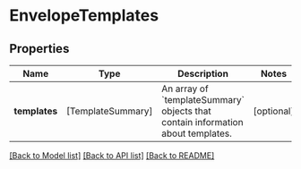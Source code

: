 # EnvelopeTemplates

## Properties
Name | Type | Description | Notes
------------ | ------------- | ------------- | -------------
**templates** | [TemplateSummary] | An array of &#x60;templateSummary&#x60; objects that contain information about templates. | [optional] 

[[Back to Model list]](../README.md#documentation-for-models) [[Back to API list]](../README.md#documentation-for-api-endpoints) [[Back to README]](../README.md)


